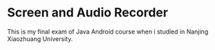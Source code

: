 # Screen and Audio Recorder

This is my final exam of Java Android course when i studied in Nanjing Xiaozhuang University.
